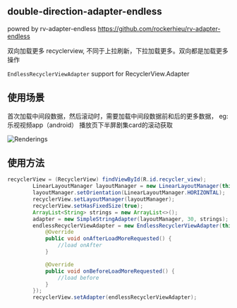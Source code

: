 

## double-direction-adapter-endless 

powred by rv-adapter-endless   https://github.com/rockerhieu/rv-adapter-endless

双向加载更多 recyclerview, 不同于上拉刷新，下拉加载更多。双向都是加载更多操作

`EndlessRecyclerViewAdapter` support for RecyclerView.Adapter

## 使用场景

首次加载中间段数据，然后滚动时，需要加载中间段数据前和后的更多数据，
eg: 乐视视频app（android） 播放页下半屏剧集card的滚动获取

![Renderings](https://github.com/songhanghang/double-direction-adapter-endless/blob/master/screenshots/A0001LRX22Gsonghang03022016174843.gif)

## 使用方法 

```java
recyclerView = (RecyclerView) findViewById(R.id.recycler_view);
        LinearLayoutManager layoutManager = new LinearLayoutManager(this);
        layoutManager.setOrientation(LinearLayoutManager.HORIZONTAL);
        recyclerView.setLayoutManager(layoutManager);
        recyclerView.setHasFixedSize(true);
        ArrayList<String> strings = new ArrayList<>();
        adapter = new SimpleStringAdapter(layoutManager, 30, strings);
        endlessRecyclerViewAdapter = new EndlessRecyclerViewAdapter(this, adapter, new EndlessRecyclerViewAdapter.RequestToLoadMoreListener() {
            @Override
            public void onAfterLoadMoreRequested() {
                //load onAfter
            }

            @Override
            public void onBeforeLoadMoreRequested() {
                //load before
            }
        });
        recyclerView.setAdapter(endlessRecyclerViewAdapter);
```

